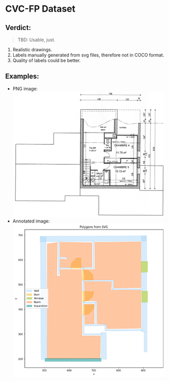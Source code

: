 # CVC-FP Dataset

## Verdict:
> TBD: Usable, just.

1. Realistic drawings.
1. Labels manually generated from svg files, therefore not in COCO format.
1. Quality of labels could be better.

## Examples:
* PNG image:
    ![Example PNG Image](image-1.png)
* Annotated image:
    ![Example Manually Annotated Image](image.png)
